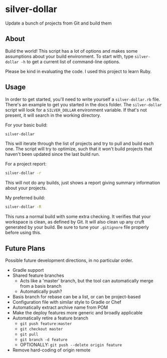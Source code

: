 # silver-dollar
Update a bunch of projects from Git and build them

## About

Build the world! This script has a lot of options and makes some assumptions about your build environment.
To start with, type `silver-dollar -h` to get a current list of command-line options.

Please be kind in evaluating the code. I used this project to learn Ruby.

## Usage

In order to get started, you'll need to write yourself a `silver-dollar.rb` file. There's an example to get you started
in the docs folder. The `silver-dollar` script will look for a `SILVER_DOLLAR` environment variable. If that's not
present, it will search in the working directory.

For your basic build:
```bash
silver-dollar
```
This will iterate through the list of projects and try to pull and build each one. The script will try to optimize,
such that it won't build projects that haven't been updated since the last build run.

For a project report:
```bash
silver-dollar -r
```
This will not do any builds, just shows a report giving summary information about your projects.

My preferred build:
```bash
silver-dollar -R
```
This runs a normal build with some extra checking. It verifies that your workspace is clean, as defined by Git. It will
also clean up any cruft generated by your build. Be sure to tune your `.gitignore` file properly before using this.

## Future Plans

Possible future development directions, in no particular order.

* Gradle support
* Shared feature branches
  * Acts like a 'master' branch, but the tool can automatically merge from a basis branch
  * Automatically push?
* Basis branch for rebase can be a list, or can be project-based
* Configuration file with similar style to Gradle or Chef
* Automatically extract archive name from POM
* Make the deploy features more generic and broadly applicable
* Automatically retire a feature branch
  * `git push feature:master`
  * `git checkout master`
  * `git pull`
  * `git branch -d feature`
  * OPTIONALLY: `git push --delete origin feature`
* Remove hard-coding of origin remote
